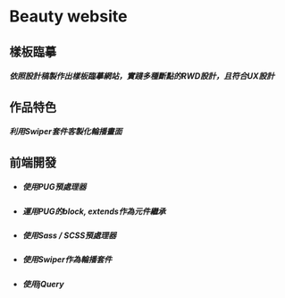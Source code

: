 # Beauty website
## 樣板臨摹
##### 依照設計稿製作出樣板臨摹網站，實踐多種斷點的RWD設計，且符合UX設計
## 作品特色
##### 利用Swiper套件客製化輪播畫面
## 前端開發
* ##### 使用PUG預處理器
* ##### 運用PUG的block, extends作為元件繼承
* ##### 使用Sass / SCSS預處理器  
* ##### 使用Swiper作為輪播套件
* ##### 使用jQuery